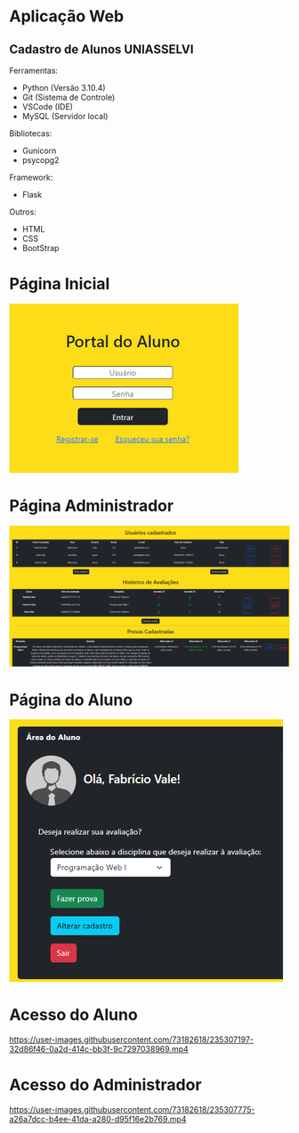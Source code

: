 # Aplicação Web

## Cadastro de Alunos UNIASSELVI

Ferramentas:
- Python (Versão 3.10.4)
- Git (Sistema de Controle)
- VSCode (IDE)
- MySQL (Servidor local)

Bibliotecas:
- Gunicorn
- psycopg2

Framework:
- Flask

Outros:
- HTML
- CSS
- BootStrap

# Página Inicial
![alt text](/static/portal-aluno.png)

# Página Administrador
![alt text](/static/acesso-adm.png)

# Página do Aluno
![alt text](/static/acesso-aluno.png)

# Acesso do Aluno
https://user-images.githubusercontent.com/73182618/235307197-32d86f46-0a2d-414c-bb3f-9c7297038969.mp4

# Acesso do Administrador
https://user-images.githubusercontent.com/73182618/235307775-a26a7dcc-b4ee-41da-a280-d95f16e2b769.mp4